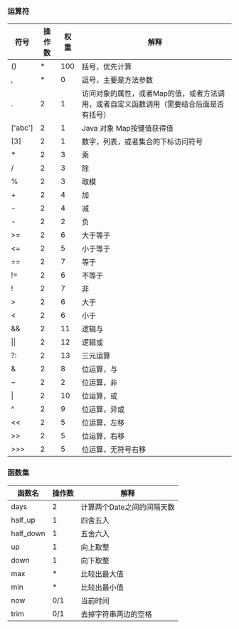 ### 运算符

| 符号    | 操作数 | 权重 | 解释                                                         |
| ----- | ------ | ---- | ------------------------------------------------------------ |
| ()    | *      | 100  | 括号，优先计算                                               |
| ,     | *      | 0    | 逗号，主要是方法参数                                         |
| .     | 2      | 1    | 访问对象的属性，或者Map的值，或者方法调用，或者自定义函数调用（需要结合后面是否有括号） |
| ['abc'] | 2      | 1    | Java 对象 Map按键值获得值                                    |
| [3]   | 2      | 1    | 数字，列表，或者集合的下标访问符号                           |
| *     | 2      | 3    | 乘                                                           |
| /     | 2      | 3    | 除                                                           |
| %     | 2      | 3    | 取模                                                         |
| +     | 2      | 4    | 加                                                           |
| -     | 2      | 4    | 减                                                           |
| -     | 2      | 2    | 负                                                           |
| >=    | 2      | 6    | 大于等于                                                     |
| <=    | 2      | 5    | 小于等于                                                     |
| ==    | 2      | 7    | 等于                                                         |
| !=    | 2      | 6    | 不等于                                                       |
| !     | 2      | 7    | 非                                                           |
| >     | 2      | 6    | 大于                                                         |
| <     | 2      | 6    | 小于                                                         |
| &&    | 2      | 11   | 逻辑与                                                       |
| \|\|    | 2      | 12   | 逻辑或                                                       |
| ?:    | 2      | 13   | 三元运算                                                     |
| &     | 2      | 8    | 位运算，与                                                   |
| ~     | 2      | 2    | 位运算，非                                                   |
| \|      | 2      | 10   | 位运算，或                                                   |
| ^     | 2      | 9    | 位运算，异或                                                 |
| <<    | 2      | 5    | 位运算，左移                                                 |
| >>    | 2      | 5    | 位运算，右移                                                 |
| >>>   | 2      | 5    | 位运算，无符号右移                                           |

### 函数集

| 函数名       | 操作数 | 解释              |
|-----------|-----|-----------------|
| days      | 2   | 计算两个Date之间的间隔天数 |
| half_up   | 1   | 四舍五入            |
| half_down | 1   | 五舍六入            |
| up        | 1   | 向上取整            |
| down      | 1   | 向下取整            |
| max       | *   | 比较出最大值          |
| min       | *   | 比较出最小值          |
| now       | 0/1 | 当前时间            |
| trim      | 0/1 | 去掉字符串两边的空格      |
